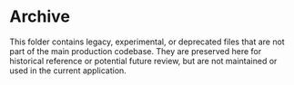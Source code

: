 # Archive

This folder contains legacy, experimental, or deprecated files that are not part of the main production codebase. They are preserved here for historical reference or potential future review, but are not maintained or used in the current application. 